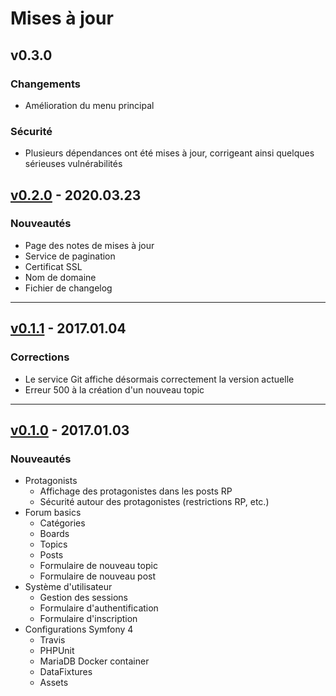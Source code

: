 # Mises à jour

## v0.3.0

### Changements
- Amélioration du menu principal

### Sécurité
- Plusieurs dépendances ont été mises à jour, corrigeant ainsi
quelques sérieuses vulnérabilités

## [v0.2.0](https://github.com/Adrien-H/Akisroc/releases/tag/v0.2.0) - 2020.03.23

### Nouveautés
- Page des notes de mises à jour
- Service de pagination
- Certificat SSL
- Nom de domaine
- Fichier de changelog

---

## [v0.1.1](https://github.com/Adrien-H/Akisroc/releases/tag/v0.1.1) - 2017.01.04

### Corrections
- Le service Git affiche désormais correctement la version actuelle
- Erreur 500 à la création d'un nouveau topic

----

## [v0.1.0](https://github.com/Adrien-H/Akisroc/releases/tag/v0.1.0) - 2017.01.03

### Nouveautés
- Protagonists
    - Affichage des protagonistes dans les posts RP
    - Sécurité autour des protagonistes (restrictions RP, etc.)
- Forum basics
    - Catégories
    - Boards
    - Topics
    - Posts
    - Formulaire de nouveau topic
    - Formulaire de nouveau post
- Système d'utilisateur
    - Gestion des sessions
    - Formulaire d'authentification
    - Formulaire d'inscription
- Configurations Symfony 4
    - Travis
    - PHPUnit
    - MariaDB Docker container
    - DataFixtures
    - Assets